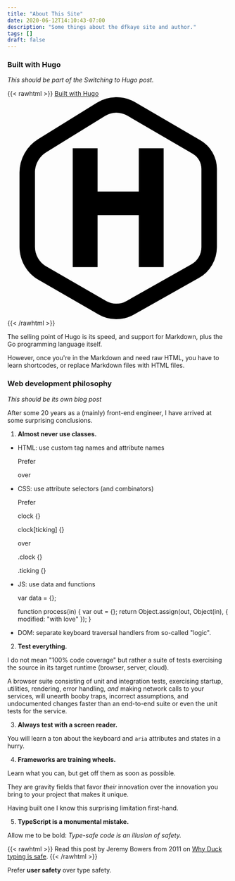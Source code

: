 ```yaml
---
title: "About This Site"
date: 2020-06-12T14:10:43-07:00
description: "Some things about the dfkaye site and author."
tags: []
draft: false
---
```


<!--
This is my About page.

Using `layouts/_default/single.html`
-->


### Built with Hugo

*This should be part of the Switching to Hugo post.*

{{< rawhtml >}}
<a svg="hugo" href="https://gohugo.io/" target="_blank" title="Hugo link"
  rel="noopener" aria-label="follow Hugo——Opens in a new window">
  Built with Hugo
  <svg role="img" xmlns="http://www.w3.org/2000/svg" viewBox="0 0 24 24">
    <title>Hugo icon</title>
    <path d="M11.754 0a3.998 3.998 0 00-2.049.596L3.33 4.532a4.252 4.252 0 00-2.017 3.615v8.03c0 1.473.79 2.838 2.067 3.574l6.486 3.733a3.88 3.88 0 003.835.018l7.043-3.966a3.817 3.817 0 001.943-3.323V7.752a3.57 3.57 0 00-1.774-3.084L13.817.541a3.998 3.998 0 00-2.063-.54zm.022 1.674c.413-.006.828.1 1.2.315l7.095 4.127c.584.34.941.96.94 1.635v8.462c0 .774-.414 1.484-1.089 1.864l-7.042 3.966a2.199 2.199 0 01-2.179-.01l-6.485-3.734a2.447 2.447 0 01-1.228-2.123v-8.03c0-.893.461-1.72 1.221-2.19l6.376-3.935a2.323 2.323 0 011.19-.347zm-4.7 3.844V18.37h2.69v-5.62h4.46v5.62h2.696V5.518h-2.696v4.681h-4.46V5.518Z"/>
  </svg>
</a>
{{< /rawhtml >}}

The selling point of Hugo is its speed, and support for Markdown, plus the Go programming language itself.

However, once you're in the Markdown and need raw HTML, you have to learn shortcodes, or replace Markdown files with HTML files.

### Web development philosophy

*This should be its own blog post*

After some 20 years as a (mainly) front-end engineer, I have arrived at some surprising conclusions.

1. **Almost never use classes.**

- HTML: use custom tag names and attribute names

  Prefer

    <clock ticking>

  over

    <div class="clock ticking">

- CSS: use attribute selectors (and combinators)

  Prefer

    clock {}

    clock[ticking] {}

  over

    .clock {}

    .ticking {}

- JS: use data and functions


    var data = {};

    function process(in) {
      var out = {};
      return Object.assign(out, Object(in), {
        modified: "with love"
      });
    }

- DOM: separate keyboard traversal handlers from so-called "logic".

2. **Test everything.**

I do not mean "100% code coverage" but rather a suite of tests exercising the source in its target runtime (browser, server, cloud).

A browser suite consisting of unit and integration tests, exercising startup, utilities, rendering, error handling, *and* making network calls to your services, will unearth booby traps, incorrect assumptions, and undocumented changes faster than an end-to-end suite or even the unit tests for the service.

3. **Always test with a screen reader.**

You will learn a ton about the keyboard and `aria` attributes and states in a hurry.

4. **Frameworks are training wheels.**

Learn what you can, but get off them as soon as possible.

They are gravity fields that favor *their* innovation over the innovation you bring to your project that makes it unique.

Having built one I know this surprising limitation first-hand.

5. **TypeScript is a monumental mistake.**

Allow me to be bold: *Type-safe code is an illusion of safety.*

{{< rawhtml >}}
Read this post by Jeremy Bowers from <time>2011</time> on <a href="http://www.jerf.org/iri/post/2954" target="_blank" rel="noopener"
  aria-label="Why Duck Typing is safe——Opens in a new window">Why Duck typing is safe</a>.
{{< /rawhtml >}}

Prefer **user safety** over type safety.

